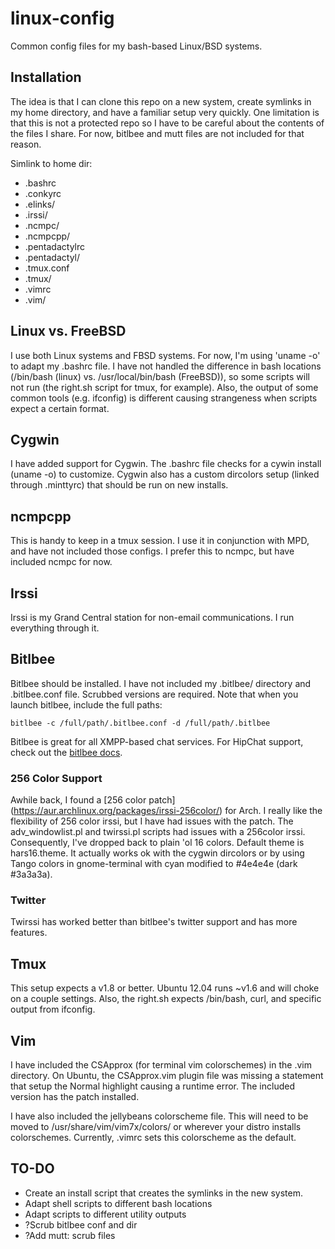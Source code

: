 linux-config
============

Common config files for my bash-based Linux/BSD systems.

Installation
------------
The idea is that I can clone this repo on a new system, create symlinks in my
home directory, and have a familiar setup very quickly.  One limitation is that
this is not a protected repo so I have to be careful about the contents of the
files I share.  For now, bitlbee and mutt files are not included for that
reason.

Simlink to home dir:
- .bashrc
- .conkyrc
- .elinks/
- .irssi/
- .ncmpc/
- .ncmpcpp/
- .pentadactylrc
- .pentadactyl/
- .tmux.conf
- .tmux/
- .vimrc
- .vim/

Linux vs. FreeBSD
-----------------
I use both Linux systems and FBSD systems.  For now, I'm using 'uname -o' to
adapt my .bashrc file.  I have not handled the difference in bash locations
(/bin/bash (linux) vs. /usr/local/bin/bash (FreeBSD)), so some scripts will not
run (the right.sh script for tmux, for example).  Also, the output of some
common tools (e.g. ifconfig) is different causing strangeness when scripts
expect a certain format.

Cygwin
------
I have added support for Cygwin.  The .bashrc file checks for a cywin install
(uname -o) to customize.  Cygwin also has a custom dircolors setup (linked
through .minttyrc) that should be run on new installs.

ncmpcpp
-------
This is handy to keep in a tmux session.  I use it in conjunction with MPD, and
have not included those configs.  I prefer this to ncmpc, but have included
ncmpc for now.

Irssi
-----
Irssi is my Grand Central station for non-email communications.  I run
everything through it. 

## Bitlbee
Bitlbee should be installed.  I have not included my .bitlbee/ directory and
.bitlbee.conf file.  Scrubbed versions are required.  Note that when you launch
bitlbee, include the full paths: 

	bitlbee -c /full/path/.bitlbee.conf -d /full/path/.bitlbee 

Bitlbee is great for all XMPP-based chat services.  For HipChat support, check
out the [bitlbee docs](http://wiki.bitlbee.org/HowtoHipchat).

### 256 Color Support
Awhile back, I found a [256 color patch]
(https://aur.archlinux.org/packages/irssi-256color/) for Arch.  I really like
the flexibility of 256 color irssi, but I have had issues with the patch.  The
adv\_windowlist.pl and twirssi.pl scripts had issues with a 256color irssi.
Consequently, I've dropped back to plain 'ol 16 colors.  Default theme is
hars16.theme.  It actually works ok with the cygwin dircolors or by using Tango
colors in gnome-terminal with cyan modified to #4e4e4e (dark #3a3a3a).

### Twitter
Twirssi has worked better than bitlbee's twitter support and has more features.

Tmux
----
This setup expects a v1.8 or better.  Ubuntu 12.04 runs ~v1.6 and will choke on
a couple settings.  Also, the right.sh expects /bin/bash, curl, and specific
output from ifconfig.

Vim
---
I have included the CSApprox (for terminal vim colorschemes) in the .vim
directory.  On Ubuntu, the CSApprox.vim plugin file was missing a statement
that setup the Normal highlight causing a runtime error.  The included version
has the patch installed.

I have also included the jellybeans colorscheme file.  This will need to be
moved to /usr/share/vim/vim7x/colors/ or wherever your distro installs
colorschemes.  Currently, .vimrc sets this colorscheme as the default.

TO-DO
-----
- Create an install script that creates the symlinks in the new system.
- Adapt shell scripts to different bash locations
- Adapt scripts to different utility outputs
- ?Scrub bitlbee conf and dir
- ?Add mutt: scrub files 
